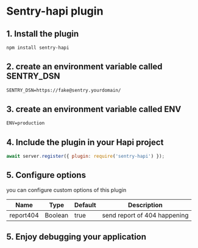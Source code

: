 # Sentry-hapi plugin

## 1. Install the plugin

```bash
npm install sentry-hapi
```

## 2. create an environment variable called SENTRY_DSN

```txt
SENTRY_DSN=https://fake@sentry.yourdomain/
```

## 3. create an environment variable called ENV

```txt
ENV=production
```

## 4. Include the plugin in your Hapi project

```js
await server.register({ plugin: require('sentry-hapi') });
```

## 5. Configure options

you can configure custom options of this plugin

| Name      | Type    | Default | Description                  |
|-----------|---------|---------|------------------------------|
| report404 | Boolean | true    | send report of 404 happening |

## 5. Enjoy debugging your application
